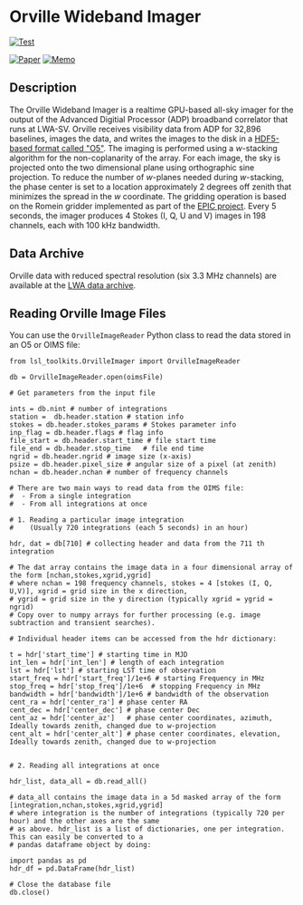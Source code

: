 # Orville Wideband Imager

[![Test](https://github.com/lwa-project/orville_wideband_imager/actions/workflows/main.yml/badge.svg)](https://github.com/lwa-project/orville_wideband_imager/actions/workflows/main.yml)

[![Paper](https://img.shields.io/badge/arXiv-2103.03347-blue.svg)](https://arxiv.org/abs/2103.03347)   [![Memo](https://img.shields.io/badge/lwa%20memo-215-blue)](http://leo.phys.unm.edu/~lwa/memos/memo/lwa0215.pdf)


## Description
The Orville Wideband Imager is a realtime GPU-based all-sky imager for the output
of the Advanced Digitial Processor (ADP) broadband correlator that runs at LWA-SV.
Orville receives visibility data from ADP for 32,896 baselines, images the data,
and writes the images to the disk in a [HDF5-based format called "O5"](https://github.com/lwa-project/orville_wideband_imager/blob/main/src/lsl_toolkits/OrvilleImage/OrvilleImage.py).
The imaging is performed using a _w_-stacking algorithm for the non-coplanarity of
the array.  For each image, the sky is projected onto the two dimensional plane using
orthographic sine projection.  To reduce the number of _w_-planes needed during _w_-stacking,
the phase center is set to a location approximately 2 degrees off zenith that minimizes
the spread in the _w_ coordinate. The gridding operation is based on the Romein gridder
implemented as part of the [EPIC project](https://github.com/epic-astronomy/EPIC).  Every 5
seconds, the imager produces 4 Stokes (I, Q, U and V) images in 198 channels, each with
100 kHz bandwidth.

## Data Archive
Orville data with reduced spectral resolution (six 3.3 MHz channels) are available at the [LWA data archive](https://lda10g.alliance.unm.edu/Orville/).

## Reading Orville Image Files
You can use the `OrvilleImageReader` Python class to read the data stored in an O5 or 
OIMS file:
```
from lsl_toolkits.OrvilleImager import OrvilleImageReader

db = OrvilleImageReader.open(oimsFile)

# Get parameters from the input file

ints = db.nint # number of integrations
station =  db.header.station # station info
stokes = db.header.stokes_params # Stokes parameter info
inp_flag = db.header.flags # flag info
file_start = db.header.start_time # file start time
file_end = db.header.stop_time   # file end time
ngrid = db.header.ngrid # image size (x-axis)
psize = db.header.pixel_size # angular size of a pixel (at zenith)
nchan = db.header.nchan # number of frequency channels

# There are two main ways to read data from the OIMS file:
#  - From a single integration
#  - From all integrations at once

# 1. Reading a particular image integration
#    (Usually 720 integrations (each 5 seconds) in an hour) 

hdr, dat = db[710] # collecting header and data from the 711 th integration

# The dat array contains the image data in a four dimensional array of the form [nchan,stokes,xgrid,ygrid]
# where nchan = 198 frequency channels, stokes = 4 [stokes (I, Q, U,V)], xgrid = grid size in the x direction,
# ygrid = grid size in the y direction (typically xgrid = ygrid = ngrid)
# Copy over to numpy arrays for further processing (e.g. image subtraction and transient searches).

# Individual header items can be accessed from the hdr dictionary:

t = hdr['start_time'] # starting time in MJD
int_len = hdr['int_len'] # length of each integration
lst = hdr['lst'] # starting LST time of observation
start_freq = hdr['start_freq']/1e+6 # starting Frequency in MHz
stop_freq = hdr['stop_freq']/1e+6  # stopping Frequency in MHz
bandwidth = hdr['bandwidth']/1e+6 # bandwidth of the observation
cent_ra = hdr['center_ra'] # phase center RA
cent_dec = hdr['center_dec'] # phase center Dec
cent_az = hdr['center_az']   # phase center coordinates, azimuth, Ideally towards zenith, changed due to w-projection 
cent_alt = hdr['center_alt'] # phase center coordinates, elevation, Ideally towards zenith, changed due to w-projection 


# 2. Reading all integrations at once

hdr_list, data_all = db.read_all()

# data_all contains the image data in a 5d masked array of the form [integration,nchan,stokes,xgrid,ygrid]
# where integration is the number of integrations (typically 720 per hour) and the other axes are the same
# as above. hdr_list is a list of dictionaries, one per integration. This can easily be converted to a 
# pandas dataframe object by doing:

import pandas as pd
hdr_df = pd.DataFrame(hdr_list)

# Close the database file
db.close()
```
